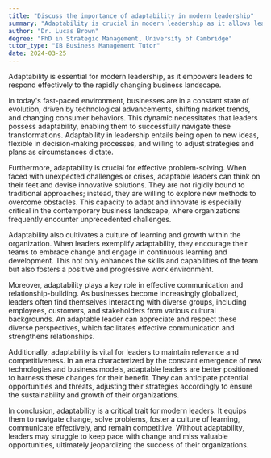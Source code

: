 ```yaml
---
title: "Discuss the importance of adaptability in modern leadership"
summary: "Adaptability is crucial in modern leadership as it allows leaders to respond effectively to rapidly changing business environments."
author: "Dr. Lucas Brown"
degree: "PhD in Strategic Management, University of Cambridge"
tutor_type: "IB Business Management Tutor"
date: 2024-03-25
---
```


Adaptability is essential for modern leadership, as it empowers leaders to respond effectively to the rapidly changing business landscape.

In today's fast-paced environment, businesses are in a constant state of evolution, driven by technological advancements, shifting market trends, and changing consumer behaviors. This dynamic necessitates that leaders possess adaptability, enabling them to successfully navigate these transformations. Adaptability in leadership entails being open to new ideas, flexible in decision-making processes, and willing to adjust strategies and plans as circumstances dictate.

Furthermore, adaptability is crucial for effective problem-solving. When faced with unexpected challenges or crises, adaptable leaders can think on their feet and devise innovative solutions. They are not rigidly bound to traditional approaches; instead, they are willing to explore new methods to overcome obstacles. This capacity to adapt and innovate is especially critical in the contemporary business landscape, where organizations frequently encounter unprecedented challenges.

Adaptability also cultivates a culture of learning and growth within the organization. When leaders exemplify adaptability, they encourage their teams to embrace change and engage in continuous learning and development. This not only enhances the skills and capabilities of the team but also fosters a positive and progressive work environment.

Moreover, adaptability plays a key role in effective communication and relationship-building. As businesses become increasingly globalized, leaders often find themselves interacting with diverse groups, including employees, customers, and stakeholders from various cultural backgrounds. An adaptable leader can appreciate and respect these diverse perspectives, which facilitates effective communication and strengthens relationships.

Additionally, adaptability is vital for leaders to maintain relevance and competitiveness. In an era characterized by the constant emergence of new technologies and business models, adaptable leaders are better positioned to harness these changes for their benefit. They can anticipate potential opportunities and threats, adjusting their strategies accordingly to ensure the sustainability and growth of their organizations.

In conclusion, adaptability is a critical trait for modern leaders. It equips them to navigate change, solve problems, foster a culture of learning, communicate effectively, and remain competitive. Without adaptability, leaders may struggle to keep pace with change and miss valuable opportunities, ultimately jeopardizing the success of their organizations.
    